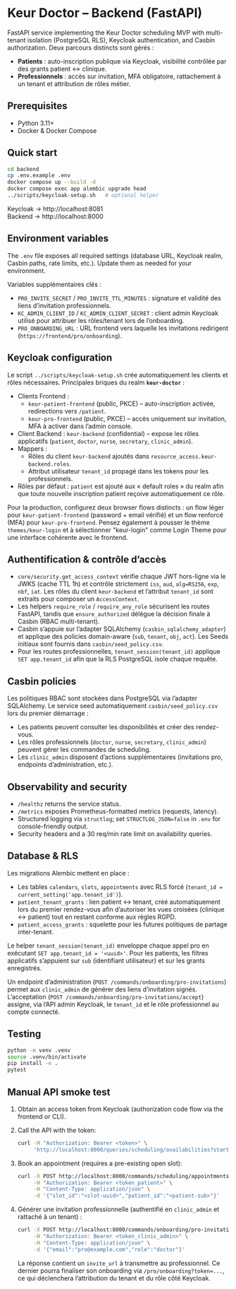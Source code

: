 # Keur Doctor – Backend (FastAPI)

FastAPI service implementing the Keur Doctor scheduling MVP with multi-tenant isolation (PostgreSQL RLS), Keycloak authentication, and Casbin authorization. Deux parcours distincts sont gérés :

- **Patients** : auto-inscription publique via Keycloak, visibilité contrôlée par des grants patient ↔ clinique.
- **Professionnels** : accès sur invitation, MFA obligatoire, rattachement à un tenant et attribution de rôles métier.

## Prerequisites
- Python 3.11+
- Docker & Docker Compose

## Quick start
```bash
cd backend
cp .env.example .env
docker compose up --build -d
docker compose exec app alembic upgrade head
../scripts/keycloak-setup.sh   # optional helper
```

Keycloak → http://localhost:8081  
Backend → http://localhost:8000

## Environment variables
The `.env` file exposes all required settings (database URL, Keycloak realm, Casbin paths, rate limits, etc.). Update them as needed for your environment.

Variables supplémentaires clés :

- `PRO_INVITE_SECRET` / `PRO_INVITE_TTL_MINUTES` : signature et validité des liens d’invitation professionnels.
- `KC_ADMIN_CLIENT_ID` / `KC_ADMIN_CLIENT_SECRET` : client admin Keycloak utilisé pour attribuer les rôles/tenant lors de l’onboarding.
- `PRO_ONBOARDING_URL` : URL frontend vers laquelle les invitations redirigent (`https://frontend/pro/onboarding`).

## Keycloak configuration

Le script `../scripts/keycloak-setup.sh` crée automatiquement les clients et rôles nécessaires. Principales briques du realm **`keur-doctor`** :

- Clients Frontend :
  - `keur-patient-frontend` (public, PKCE) – auto-inscription activée, redirections vers `/patient`.
  - `keur-pro-frontend` (public, PKCE) – accès uniquement sur invitation, MFA à activer dans l’admin console.
- Client Backend : `keur-backend` (confidential) – expose les rôles applicatifs (`patient`, `doctor`, `nurse`, `secretary`, `clinic_admin`).
- Mappers :
  - Rôles du client `keur-backend` ajoutés dans `resource_access.keur-backend.roles`.
  - Attribut utilisateur `tenant_id` propagé dans les tokens pour les professionnels.
- Rôles par défaut : `patient` est ajouté aux « default roles » du realm afin que toute nouvelle inscription patient reçoive automatiquement ce rôle.

Pour la production, configurez deux browser flows distincts : un flow léger pour `keur-patient-frontend` (password + email vérifié) et un flow renforcé (MFA) pour `keur-pro-frontend`. Pensez également à pousser le thème `themes/keur-login` et à sélectionner "keur-login" comme Login Theme pour une interface cohérente avec le frontend.

## Authentification & contrôle d’accès
- `core/security.get_access_context` vérifie chaque JWT hors-ligne via le JWKS (cache TTL 1h) et contrôle strictement `iss`, `aud`, `alg=RS256`, `exp`, `nbf`, `iat`. Les rôles du client `keur-backend` et l’attribut `tenant_id` sont extraits pour composer un `AccessContext`.
- Les helpers `require_role` / `require_any_role` sécurisent les routes FastAPI, tandis que `ensure_authorized` délègue la décision finale à Casbin (RBAC multi-tenant).
- Casbin s’appuie sur l’adapter SQLAlchemy (`casbin_sqlalchemy_adapter`) et applique des policies domain-aware (`sub`, `tenant`, `obj`, `act`). Les Seeds initiaux sont fournis dans `casbin/seed_policy.csv`.
- Pour les routes professionnelles, `tenant_session(tenant_id)` applique `SET app.tenant_id` afin que la RLS PostgreSQL isole chaque requête.

## Casbin policies

Les politiques RBAC sont stockées dans PostgreSQL via l’adapter SQLAlchemy. Le service seed automatiquement `casbin/seed_policy.csv` lors du premier démarrage :

- Les patients peuvent consulter les disponibilités et créer des rendez-vous.
- Les rôles professionnels (`doctor`, `nurse`, `secretary`, `clinic_admin`) peuvent gérer les commandes de scheduling.
- Les `clinic_admin` disposent d’actions supplémentaires (invitations pro, endpoints d’administration, etc.).

## Observability and security

- `/healthz` returns the service status.
- `/metrics` exposes Prometheus-formatted metrics (requests, latency).
- Structured logging via `structlog`; set `STRUCTLOG_JSON=false` in `.env` for console-friendly output.
- Security headers and a 30 req/min rate limit on availability queries.

## Database & RLS

Les migrations Alembic mettent en place :

- Les tables `calendars`, `slots`, `appointments` avec RLS forcé (`tenant_id = current_setting('app.tenant_id')`).
- `patient_tenant_grants` : lien patient ↔ tenant, créé automatiquement lors du premier rendez-vous afin d’autoriser les vues croisées (clinique ↔ patient) tout en restant conforme aux règles RGPD.
- `patient_access_grants` : squelette pour les futures politiques de partage inter-tenant.

Le helper `tenant_session(tenant_id)` enveloppe chaque appel pro en exécutant `SET app.tenant_id = '<uuid>'`. Pour les patients, les filtres applicatifs s’appuient sur `sub` (identifiant utilisateur) et sur les grants enregistrés.

Un endpoint d’administration (`POST /commands/onboarding/pro-invitations`) permet aux `clinic_admin` de générer des liens d’invitation signés. L’acceptation (`POST /commands/onboarding/pro-invitations/accept`) assigne, via l’API admin Keycloak, le `tenant_id` et le rôle professionnel au compte connecté.

## Testing

```bash
python -m venv .venv
source .venv/bin/activate
pip install -e .
pytest
```

## Manual API smoke test

1. Obtain an access token from Keycloak (authorization code flow via the frontend or CLI).
2. Call the API with the token:
   ```bash
   curl -H "Authorization: Bearer <token>" \
        'http://localhost:8000/queries/scheduling/availabilities?starts_at=2024-01-01T00:00:00Z&ends_at=2024-01-02T00:00:00Z'
   ```
3. Book an appointment (requires a pre-existing open slot):
   ```bash
   curl -X POST http://localhost:8000/commands/scheduling/appointments \
        -H "Authorization: Bearer <token_patient>" \
        -H "Content-Type: application/json" \
        -d '{"slot_id":"<slot-uuid>","patient_id":"<patient-sub>"}'
   ```

4. Générer une invitation professionnelle (authentifié en `clinic_admin` et rattaché à un tenant) :
   ```bash
   curl -X POST http://localhost:8000/commands/onboarding/pro-invitations \
        -H "Authorization: Bearer <token_clinic_admin>" \
        -H "Content-Type: application/json" \
        -d '{"email":"pro@example.com","role":"doctor"}'
   ```
   La réponse contient un `invite_url` à transmettre au professionnel. Ce dernier pourra finaliser son onboarding via `/pro/onboarding?token=...`, ce qui déclenchera l’attribution du tenant et du rôle côté Keycloak.
